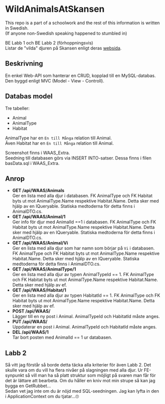 # WildAnimalsAtSkansen

This repo is a part of a schoolwork and the rest of this information is written in Swedish.  
(If anyone non-Swedish speaking happened to stumbled in)

BE Labb 1 och BE Labb 2 (förhoppningsvis)  
Listar de "vilda" djuren på Skansen enligt deras [websida](https://www.skansen.se/sv/vilda-djur-pa-skansen).

## Beskrivning
En enkel Web-API som hanterar en CRUD, kopplad till en MySQL-databas.  
Den byggd enligt MVC (Model - View - Controll).

## Databas model
Tre tabeller:  
- Animal
- AnimalType
- Habitat

AnimalType har en `En till Många` relation till Animal.  
Även Habitat har en `En till Många` relation till Animal.

Screenshot finns i WAAS_Extra.  
Seedning till databasen görs via INSERT INTO-satser. Dessa finns i filen basData.sql i WAAS_Extra.

## Anrop
- **GET /api/WAAS/Animals**  
Ger en lista med alla djur i databasen. FK AnimalType och FK Habitat byts ut mot AnimalType.Name respektive Habitat.Name. Detta sker med hjälp av en IQueryable. Statiska medtoderna för detta finns i AnimalDTO.cs.
- **GET /api/WAAS/Animal/1**  
Ger info för djur med AnimalId ==1 i databasen. FK AnimalType och FK Habitat byts ut mot AnimalType.Name respektive Habitat.Name. Detta sker med hjälp av en IQueryable. Statiska medtoderna för detta finns i AnimalDTO.cs.
- **GET /api/WAAS/Animal/Vi**  
Ger en lista med alla djur som har namn som börjar på `Vi` i databasen. FK AnimalType och FK Habitat byts ut mot AnimalType.Name respektive Habitat.Name. Detta sker med hjälp av en IQueryable. Statiska medtoderna för detta finns i AnimalDTO.cs.
- **GET /api/WAAS/AnimalType/1**  
Ger en lista med alla djur av typen AnimalTypeId == 1. FK AnimalType och FK Habitat byts ut mot AnimalType.Name respektive Habitat.Name. Detta sker med hjälp av ef.
- **GET /api/WAAS/Habitat/1**  
Ger en lista med alla djur av typen HabitatId == 1. FK AnimalType och FK Habitat byts ut mot AnimalType.Name respektive Habitat.Name. Detta sker med hjälp av ef.
- **POST /api/WAAS/**  
Lägger till en ny post i Animal. AnimalTypeId och HabitatId måste anges.
- **PUT /api/WAAS/**  
Uppdaterar en post i Animal. AnimalTypeId och HabitatId måste anges.
- **DEL /api/WAAS/1**  
Tar bort posten med AnimalId == 1 ur databasen. 

## Labb 2
Så vitt jag förstår så borde detta täcka alla kriterier för även Labb 2. Det skulle vara om du vill ha flera nivåer på slagningen med alla djur.
Ur FE-synpunkt så vill man ha så platt struktur som möjligt på svaren man får för det är lättare att bearbeta. Om du håller en kniv mot min strupe så
kan jag bygga en GetRubbet...  
Sedan vet jag inte om du är nöjd med SQL-seedningen. Jag kan lyfta in den i ApplicationContext om du tjatar...:roll_eyes:
